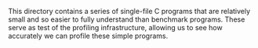 This directory contains a series of single-file C programs that are relatively
small and so easier to fully understand than benchmark programs.  These serve as
test of the profiling infrastructure, allowing us to see how accurately we can
profile these simple programs.
